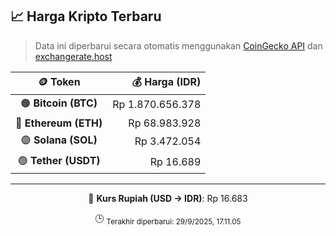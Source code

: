 

<!-- HARGA_KRIPTO -->
## 📈 Harga Kripto Terbaru

> Data ini diperbarui secara otomatis menggunakan [CoinGecko API](https://www.coingecko.com/) dan [exchangerate.host](https://exchangerate.host/)

<div align="center">

| 🪙 Token | 💰 Harga (IDR) |
|:------:|---------------:|
| 🟠 **Bitcoin (BTC)**   | Rp 1.870.656.378 |
| 🔵 **Ethereum (ETH)**  | Rp 68.983.928 |
| 🟣 **Solana (SOL)**    | Rp 3.472.054 |
| 🟢 **Tether (USDT)**   | Rp 16.689 |

---

💱 **Kurs Rupiah (USD → IDR)**: Rp 16.683

🕒 <sub>Terakhir diperbarui: 29/9/2025, 17.11.05</sub>

</div>
<!-- /HARGA_KRIPTO -->